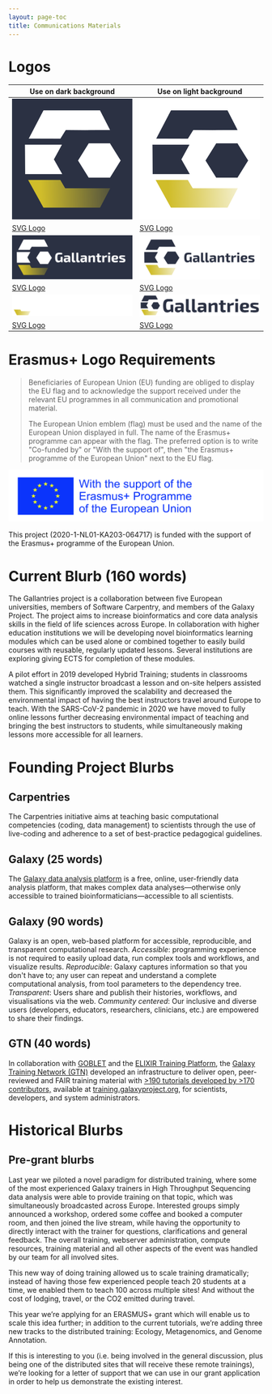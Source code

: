 ```yaml
---
layout: page-toc
title: Communications Materials
---
```


# Logos

Use on dark background | Use on light background
--- | ---
![](assets/images/gallantries-logo.svg) | ![](assets/images/gallantries-logo-inverted.svg)
[SVG Logo](assets/images/gallantries-logo.svg) | [SVG Logo](assets/images/gallantries-logo-inverted.svg)
![](assets/images/gallantries-logo-with-word.svg) | ![](assets/images/gallantries-logo-with-word-inverted.svg)
[SVG Logo](assets/images/gallantries-logo-with-word.svg) | [SVG Logo](assets/images/gallantries-logo-with-word-inverted.svg)
![](assets/images/gallantries-logo-with-word-large.svg) | ![](assets/images/gallantries-logo-with-word-inverted-large.svg)
[SVG Logo](assets/images/gallantries-logo-with-word-large.svg) | [SVG Logo](assets/images/gallantries-logo-with-word-inverted-large.svg)

# Erasmus+ Logo Requirements

> Beneficiaries of European Union (EU) funding are obliged to display the EU flag and to acknowledge the support received under the relevant EU programmes in all communication and promotional material.
>
> The European Union emblem (flag) must be used and the name of the European Union displayed in full. The name of the Erasmus+ programme can appear with the flag. The preferred option is to write "Co-funded by" or "With the support of", then "the Erasmus+ programme of the European Union" next to the EU flag.

[![](assets/images/logosbeneficaireserasmusright_en.jpg)](assets/images/logosbeneficaireserasmusright_en.jpg)

This project (2020-1-NL01-KA203-064717) is funded with the support of the Erasmus+ programme of the European Union.

# Current Blurb (160 words)

The Gallantries project is a collaboration between five European universities, members of Software Carpentry, and members of the Galaxy Project. The project aims to increase bioinformatics and core data analysis skills in the field of life sciences across Europe. In collaboration with higher education institutions we will be developing novel bioinformatics learning modules which can be used alone or combined together to easily build courses with reusable, regularly updated lessons. Several institutions are exploring giving ECTS for completion of these modules.

A pilot effort in 2019 developed Hybrid Training; students in classrooms watched a single instructor broadcast a lesson and on-site helpers assisted them. This significantly improved the scalability and decreased the environmental impact of having the best instructors travel around Europe to teach. With the SARS-CoV-2 pandemic in 2020 we have moved to fully online lessons further decreasing environmental impact of teaching and bringing the best instructors to students, while simultaneously making lessons more accessible for all learners.


# Founding Project Blurbs

## Carpentries

The Carpentries initiative aims at teaching basic computational competencies (coding, data management) to scientists through the use of live-coding and adherence to a set of best-practice pedagogical guidelines.

## Galaxy (25 words)

The [Galaxy data analysis platform](https://galaxyproject.org) is a free, online, user-friendly data analysis platform, that makes complex data analyses—otherwise only accessible to trained bioinformaticians—accessible to all scientists.

## Galaxy (90 words)

Galaxy is an open, web-based platform for accessible, reproducible, and transparent computational research. *Accessible*: programming experience is not required to easily upload data, run complex tools and workflows, and visualize results. *Reproducible*: Galaxy captures information so that you don't have to; any user can repeat and understand a complete computational analysis, from tool parameters to the dependency tree. *Transparent*: Users share and publish their histories, workflows, and visualisations via the web. *Community centered*: Our inclusive and diverse users (developers, educators, researchers, clinicians, etc.) are empowered to share their findings.

## GTN (40 words)

In collaboration with [GOBLET](https://www.mygoblet.org/) and the [ELIXIR Training Platform](https://www.elixir-europe.org/platforms/training), the [Galaxy Training Network (GTN)](https://galaxyproject.org/teach/gtn/) developed an infrastructure to deliver open, peer-reviewed and FAIR training material with [>190 tutorials developed by >170 contributors,](https://training.galaxyproject.org/stats) available at [training.galaxyproject.org](https://training.galaxyproject.org), for scientists, developers, and system administrators.

# Historical Blurbs

## Pre-grant blurbs

Last year we piloted a novel paradigm for distributed training, where some of the most experienced Galaxy trainers in High Throughput Sequencing data analysis were able to provide training on that topic, which was simultaneously broadcasted across Europe. Interested groups simply announced a workshop, ordered some coffee and booked a computer room, and then joined the live stream, while having the opportunity to directly interact with the trainer for questions, clarifications and general feedback. The overall training, webserver administration, compute resources, training material and all other aspects of the event was handled by our team for all involved sites.

This new way of doing training allowed us to scale training dramatically; instead of having those few experienced people teach 20 students at a time, we enabled them to teach 100 across multiple sites! And without the cost of lodging, travel, or the CO2 emitted during travel.

This year we’re applying for an ERASMUS+ grant which will enable us to scale this idea further; in addition to the current tutorials, we’re adding three new tracks to the distributed training: Ecology, Metagenomics, and Genome Annotation.

If this is interesting to you (i.e. being involved in the general discussion, plus being one of the distributed sites that will receive these remote trainings), we’re looking for a letter of support that we can use in our grant application in order to help us demonstrate the existing interest.
